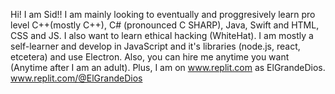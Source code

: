 Hi! I am Sid!! 
I am mainly looking to eventually and proggresively learn pro level C++(mostly C++), C# (pronounced C SHARP), Java, Swift and HTML, CSS and JS.
I also want to learn ethical hacking (WhiteHat).
I am mostly a self-learner and develop in JavaScript and it's libraries (node.js, react, etcetera) and use Electron.
Also, you can hire me anytime you want (Anytime after I am an adult).
Plus, I am on www.replit.com as ElGrandeDios. www.replit.com/@ElGrandeDios

